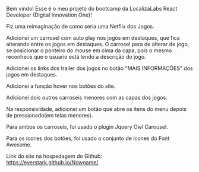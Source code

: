 Bem vindo! 
Esse é o meu projeto do bootcamp da LocalizaLabs React Developer (Digital Innovation One)!

Fiz uma reimaginação de como seria uma Netflix dos Jogos.

Adicionei um carrosel com auto play nos jogos em destaques, que fica alterando entre os jogos em destaques. O carrosel para de alterar de jogo, se posicionar o ponteiro do mouse em cima da capa, pois o mesmo reconhece que o usuario está lendo a descrição do jogo.

Adicionei os links dos trailer dos jogos no botão "MAIS INFORMAÇÕES" dos jogos em destaques.

Adicionei a função hover nos botões do site.

Adicionei dois outros carroseis menores com as capas dos jogos.

Na responsividade, adicionei um botão que abre os itens do menu depois de pressionado(em telas menores).

Para ambos os carroseis, foi usado o plugin Jquery Owl Carousel.

Para os ícones dos botões, foi usado o conjunto de ícones do Font Awesome.

Link do site na hospedagem do Github: https://everstark.github.io/Nowgame/
